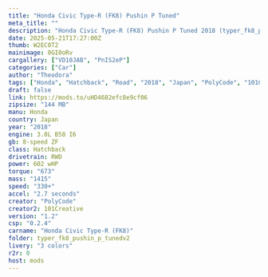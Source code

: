 ```yaml
---
title: "Honda Civic Type-R (FK8) Pushin P Tuned"
meta_title: ""
description: "Honda Civic Type-R (FK8) Pushin P Tuned 2018 (typer_fk8_pushin_p_tunedv2) by PolyCode and 101Creative"
date: 2025-05-21T17:27:00Z
thumb: W2EC0T2
mainimage: 0GI0oRv
cargallery: ["VD10JAB", "PnIS2eP"]
categories: ["Car"]
author: "Theodora"
tags: ["Honda", "Hatchback", "Road", "2018", "Japan", "PolyCode", "101Creative"]
draft: false
link: https://mods.to/uHD4682efc8e9cf06
zipsize: "144 MB"
manu: Honda
country: Japan
year: "2018"
engine: 3.0L B58 I6
gb: 8-speed ZF
class: Hatchback
drivetrain: RWD
power: 602 wHP 
torque: "673"
mass: "1415"
speed: "330+"
accel: "2.7 seconds"
creator: "PolyCode"
creator2: 101Creative
version: "1.2"
csp: "0.2.4"
carname: "Honda Civic Type-R (FK8)"
folder: typer_fk8_pushin_p_tunedv2
livery: "3 colors"
r2r: 0
host: mods
---
```

